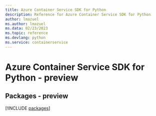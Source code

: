 ```yaml
---
title: Azure Container Service SDK for Python
description: Reference for Azure Container Service SDK for Python
author: lmazuel
ms.author: lmazuel
ms.data: 02/23/2023
ms.topic: reference
ms.devlang: python
ms.service: containerservice
---
```

# Azure Container Service SDK for Python - preview
## Packages - preview
[!INCLUDE [packages](container-service-index.md)]